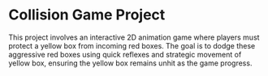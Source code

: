 # Collision Game Project

This project involves an interactive 2D animation game where players must protect a yellow box from incoming red boxes. The goal is to dodge these aggressive red boxes using quick reflexes and strategic movement of yellow box, ensuring the yellow box remains unhit as the game progress.
